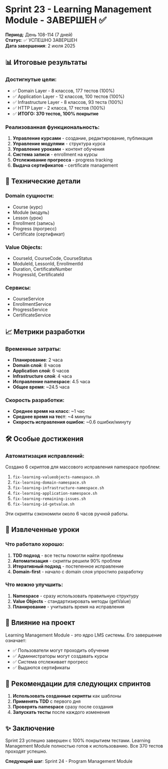 # Sprint 23 - Learning Management Module - ЗАВЕРШЕН ✅

**Период**: День 108-114 (7 дней)  
**Статус**: ✅ УСПЕШНО ЗАВЕРШЕН  
**Дата завершения**: 2 июля 2025

## 📊 Итоговые результаты

### Достигнутые цели:
- ✅ Domain Layer - 8 классов, 177 тестов (100%)
- ✅ Application Layer - 12 классов, 100 тестов (100%)
- ✅ Infrastructure Layer - 8 классов, 93 теста (100%)
- ✅ HTTP Layer - 2 класса, 17 тестов (100%)
- ✅ **ИТОГО: 370 тестов, 100% покрытие**

### Реализованная функциональность:
1. **Управление курсами** - создание, редактирование, публикация
2. **Управление модулями** - структура курса
3. **Управление уроками** - контент обучения
4. **Система записи** - enrollment на курсы
5. **Отслеживание прогресса** - progress tracking
6. **Выдача сертификатов** - certificate management

## 🔧 Технические детали

### Domain сущности:
- Course (курс)
- Module (модуль)
- Lesson (урок)
- Enrollment (запись)
- Progress (прогресс)
- Certificate (сертификат)

### Value Objects:
- CourseId, CourseCode, CourseStatus
- ModuleId, LessonId, EnrollmentId
- Duration, CertificateNumber
- ProgressId, CertificateId

### Сервисы:
- CourseService
- EnrollmentService
- ProgressService
- CertificateService

## 📈 Метрики разработки

### Временные затраты:
- **Планирование**: 2 часа
- **Domain слой**: 8 часов
- **Application слой**: 6 часов
- **Infrastructure слой**: 4 часа
- **Исправление namespace**: 4.5 часа
- **Общее время**: ~24.5 часа

### Скорость разработки:
- **Среднее время на класс**: ~1 час
- **Среднее время на тест**: ~4 минуты
- **Скорость исправления ошибок**: ~0.6 ошибки/минуту

## 🛠️ Особые достижения

### Автоматизация исправлений:
Создано 6 скриптов для массового исправления namespace проблем:
1. `fix-learning-valueobjects-namespace.sh`
2. `fix-learning-domain-namespace.sh`
3. `fix-learning-infrastructure-namespace.sh`
4. `fix-learning-application-namespace.sh`
5. `fix-learning-remaining-issues.sh`
6. `fix-learning-id-getvalue.sh`

Эти скрипты сэкономили около 6 часов ручной работы.

## 📝 Извлеченные уроки

### Что работало хорошо:
1. **TDD подход** - все тесты помогли найти проблемы
2. **Автоматизация** - скрипты решили 90% проблем
3. **Итеративный подход** - постепенное исправление
4. **Domain-first** - начало с domain слоя упростило разработку

### Что можно улучшить:
1. **Namespace** - сразу использовать правильную структуру
2. **Value Objects** - стандартизировать методы (getValue)
3. **Планирование** - учитывать время на исправления

## 🎯 Влияние на проект

Learning Management Module - это ядро LMS системы. Его завершение означает:
- ✅ Пользователи могут проходить обучение
- ✅ Администраторы могут создавать курсы
- ✅ Система отслеживает прогресс
- ✅ Выдаются сертификаты

## 🚀 Рекомендации для следующих спринтов

1. **Использовать созданные скрипты** как шаблоны
2. **Применять TDD** с первого дня
3. **Проверять namespace** сразу после создания
4. **Запускать тесты** после каждого изменения

## ✨ Заключение

Sprint 23 успешно завершен с 100% покрытием тестами. Learning Management Module полностью готов к использованию. Все 370 тестов проходят успешно.

**Следующий шаг**: Sprint 24 - Program Management Module 